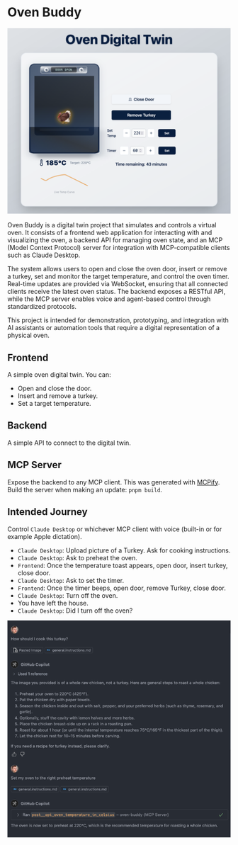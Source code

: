 # Oven Buddy

![Oven Illustration](assets/oven.png)


Oven Buddy is a digital twin project that simulates and controls a virtual oven.
It consists of a frontend web application for interacting with and visualizing the oven,
a backend API for managing oven state,
and an MCP (Model Context Protocol) server for integration with MCP-compatible clients such as Claude Desktop.

The system allows users to open and close the oven door, insert or remove a turkey, set and monitor the target temperature, and control the oven timer.
Real-time updates are provided via WebSocket, ensuring that all connected clients receive the latest oven status.
The backend exposes a RESTful API, while the MCP server enables voice and agent-based control through standardized protocols.

This project is intended for demonstration, prototyping, and integration with AI assistants or automation tools that require a digital representation of a physical oven.

## Frontend

A simple oven digital twin.
You can:

- Open and close the door.
- Insert and remove a turkey.
- Set a target temperature.

## Backend

A simple API to connect to the digital twin.

## MCP Server

Expose the backend to any MCP client. This was generated with [MCPify](https://github.com/NielsDegrande/mcpify).
Build the server when making an update: `pnpm build`.

## Intended Journey

Control `Claude Desktop` or whichever MCP client with voice (built-in or for example Apple dictation).

- `Claude Desktop`: Upload picture of a Turkey. Ask for cooking instructions.
- `Claude Desktop`: Ask to preheat the oven.
- `Frontend`: Once the temperature toast appears, open door, insert turkey, close door.
- `Claude Desktop`: Ask to set the timer.
- `Frontend`: Once the timer beeps, open door, remove Turkey, close door.
- `Claude Desktop`: Turn off the oven.
- You have left the house.
- `Claude Desktop`: Did I turn off the oven?

![MCP Client Screenshot](assets/mcp-client.png)
